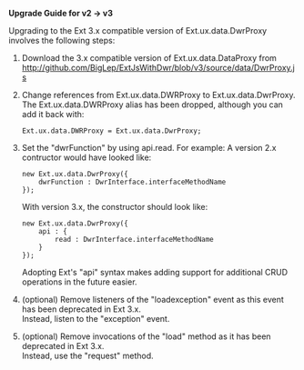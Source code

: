 **Upgrade Guide for v2 -> v3**

Upgrading to the Ext 3.x compatible version of Ext.ux.data.DwrProxy involves the following steps:

1. 	Download the 3.x compatible version of Ext.ux.data.DataProxy from <http://github.com/BigLep/ExtJsWithDwr/blob/v3/source/data/DwrProxy.js>

2. 	Change references from Ext.ux.data.DWRProxy to Ext.ux.data.DwrProxy.
	The Ext.ux.data.DWRProxy alias has been dropped, although you can add it back with:
	
		Ext.ux.data.DWRProxy = Ext.ux.data.DwrProxy;

3. 	Set the "dwrFunction" by using api.read.  For example:
	A version 2.x contructor would have looked like:
	
		new Ext.ux.data.DwrProxy({
			dwrFunction : DwrInterface.interfaceMethodName
		});
	
	With version 3.x, the constructor should look like:
	
		new Ext.ux.data.DwrProxy({
			api : {
				read : DwrInterface.interfaceMethodName
			}
		});
	
	Adopting Ext's "api" syntax makes adding support for additional CRUD operations in the future easier.
	
4.	(optional) Remove listeners of the "loadexception" event as this event has been deprecated in Ext 3.x.  
	Instead, listen to the "exception" event.
	
5.	(optional) Remove invocations of the "load" method as it has been deprecated in Ext 3.x.  
	Instead, use the "request" method.
